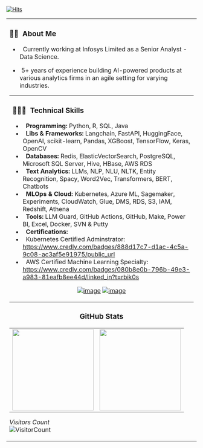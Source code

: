 [![Hits](https://hits.seeyoufarm.com/api/count/incr/badge.svg?url=https%3A%2F%2Fgithub.com%2Frohit-khokle&count_bg=%2379C83D&title_bg=%23555555&icon=&icon_color=%23E7E7E7&title=hits&edge_flat=false)](https://hits.seeyoufarm.com)

<table width="200%"> 
  <tr>
    <td> <h3> 👨🏻‍ &nbsp;About Me </h3>


- &nbsp; Currently working at Infosys Limited as a Senior Analyst - Data Science.

- &nbsp;5+ years of experience building AI-powered products at various analytics firms in an agile setting for varying industries. 

<table width="100%"> 
  <tr>
    <td> <h3> 👨🏻‍💻 &nbsp;<b>Technical Skills</b> </h3>

- &nbsp; <b>Programming:</b>	Python, R, SQL, Java
- &nbsp; <b>Libs & Frameworks:</b> Langchain, FastAPI, HuggingFace, OpenAI, scikit-learn, Pandas, XGBoost, TensorFlow, Keras, OpenCV
- &nbsp; <b>Databases:</b>	Redis, ElasticVectorSearch, PostgreSQL, Microsoft SQL Server, Hive, HBase, AWS RDS
- &nbsp; <b>Text Analytics:</b>	LLMs, NLP, NLU, NLTK, Entity Recognition, Spacy, Word2Vec, Transformers, BERT, Chatbots
- &nbsp; <b>MLOps & Cloud:</b> Kubernetes, Azure ML, Sagemaker, Experiments, CloudWatch, Glue, DMS, RDS, S3, IAM, Redshift, Athena
- &nbsp; <b>Tools:</b>	LLM Guard, GitHub Actions, GitHub, Make, Power BI, Excel, Docker, SVN & Putty
- &nbsp; <b>Certifications:</b>
- &nbsp; Kubernetes Certified Adminstrator: https://www.credly.com/badges/888d17c7-d1ac-4c5a-9c08-ac3af5e91975/public_url
- &nbsp; AWS Certified Machine Learning Specialty: https://www.credly.com/badges/080b8e0b-796b-49e3-a983-81eafb8ee44d/linked_in?t=rbik0s
      
<div align="center">

[![image](https://img.shields.io/badge/LinkedIn-0077B5?style=for-the-badge&logo=linkedin&logoColor=white)](www.linkedin.com/in/rohit-goswami07)
[![image](https://img.shields.io/badge/Gmail-D14836?style=for-the-badge&logo=gmail&logoColor=white)](mailto:rohitgoswami.p@gmail.com)
  
</div>


</td>
  </tr>
</table>
<h3 align="center">  GitHub Stats</h3>
<table width="100%"> 
  <tr>
    <td><img height="215em" src="https://github-readme-stats-eight-theta.vercel.app/api?username=rohit07cf&theme=vue&show_icons=true&include_all_commits=true&count_private=true"/></td>
    <td><img height="215em" src="https://github-readme-stats-eight-theta.vercel.app/api/top-langs/?username=rohit07cf&theme=vue&layout=compact&exclude_lang=r"/></td>
  </tr>
</table>

*Visitors Count*  
![VisitorCount](https://profile-counter.glitch.me/{syedareehaquasar}/count.svg)
<!-- https://cdn4.iconfinder.com/data/icons/logos-and-brands/512/189_Kaggle_logo_logos-512 -->
